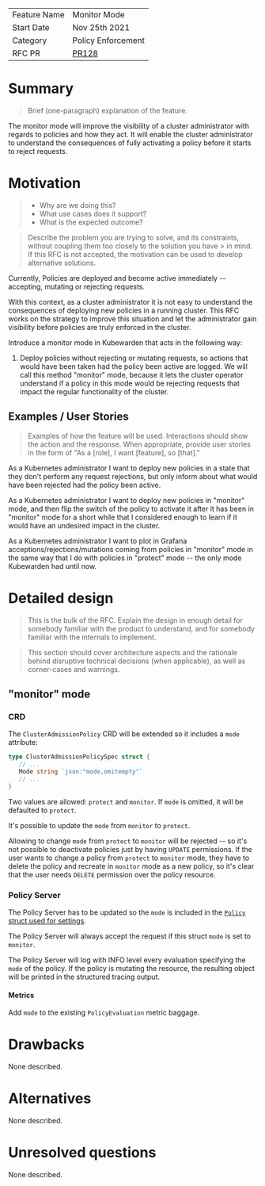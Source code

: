 |              |                                  |
| :----------- | :------------------------------- |
| Feature Name | Monitor Mode                     |
| Start Date   | Nov 25th 2021                    |
| Category     | Policy Enforcement               |
| RFC PR       | [PR128](https://github.com/kubewarden/kubewarden-controller/pull/128)  |

# Summary
[summary]: #summary

> Brief (one-paragraph) explanation of the feature.

The monitor mode will improve the visibility of a cluster administrator with regards to policies and
how they act. It will enable the cluster administrator to understand the consequences of fully
activating a policy before it starts to reject requests.

# Motivation
[motivation]: #motivation

> - Why are we doing this?
> - What use cases does it support?
> - What is the expected outcome?

> Describe the problem you are trying to solve, and its constraints, without coupling them too
> closely to the solution you have > in mind. If this RFC is not accepted, the motivation can be
> used to develop alternative solutions.

Currently, Policies are deployed and become active immediately -- accepting, mutating or rejecting
requests.

With this context, as a cluster administrator it is not easy to understand the consequences of
deploying new policies in a running cluster. This RFC works on the strategy to improve this
situation and let the administrator gain visibility before policies are truly enforced in the
cluster.

Introduce a monitor mode in Kubewarden that acts in the following way:

1. Deploy policies without rejecting or mutating requests, so actions that would have been taken had
   the policy been active are logged. We will call this method "monitor"  mode, because it lets
   the cluster operator understand if a policy in this mode would be rejecting requests that impact
   the regular functionality of the cluster.

## Examples / User Stories
[examples]: #examples

> Examples of how the feature will be used. Interactions should show the action and the response.
> When appropriate, provide user stories in the form of "As a [role], I want [feature], so [that]."

As a Kubernetes administrator I want to deploy new policies in a state that they don't perform any
request rejections, but only inform about what would have been rejected had the policy been active.

As a Kubernetes administrator I want to deploy new policies in "monitor" mode, and then flip the
switch of the policy to activate it after it has been in "monitor" mode for a short while that I
considered enough to learn if it would have an undesired impact in the cluster.

As a Kubernetes administrator I want to plot in Grafana acceptions/rejections/mutations coming from
policies in "monitor" mode in the same way that I do with policies in "protect" mode -- the only mode
Kubewarden had until now.

# Detailed design
[design]: #detailed-design

> This is the bulk of the RFC. Explain the design in enough detail for somebody familiar with the
> product to understand, and for somebody familiar with the internals to implement.

> This section should cover architecture aspects and the rationale behind disruptive technical
> decisions (when applicable), as well as corner-cases and warnings.

## "monitor" mode

### CRD

The `ClusterAdmissionPolicy` CRD will be extended so it includes a `mode` attribute:

```go
type ClusterAdmissionPolicySpec struct {
   // ...
   Mode string `json:"mode,omitempty"`
   // ...
}
```

Two values are allowed: `protect` and `monitor`. If `mode` is omitted,
it will be defaulted to `protect`.

It's possible to update the `mode` from `monitor` to `protect`.

Allowing to change `mode` from `protect` to `monitor` will be rejected
-- so it's not possible to deactivate policies just by having `UPDATE`
permissions. If the user wants to change a policy from `protect` to
`monitor` mode, they have to delete the policy and recreate in `monitor`
mode as a new policy, so it's clear that the user needs `DELETE`
permission over the policy resource.

### Policy Server

The Policy Server has to be updated so the `mode` is included in the [`Policy` struct used for
settings](https://github.com/kubewarden/policy-server/blob/c8d64da87448b7f9250a1d6b5e56817f25b56359/src/settings.rs#L11-L19).

The Policy Server will always accept the request if this struct `mode` is set to `monitor`.

The Policy Server will log with INFO level every evaluation specifying the `mode` of the policy. If
the policy is mutating the resource, the resulting object will be printed in the structured tracing
output.

#### Metrics

Add `mode` to the existing `PolicyEvaluation` metric baggage.

# Drawbacks
[drawbacks]: #drawbacks

None described.

# Alternatives
[alternatives]: #alternatives

None described.

# Unresolved questions
[unresolved]: #unresolved-questions

None described.
